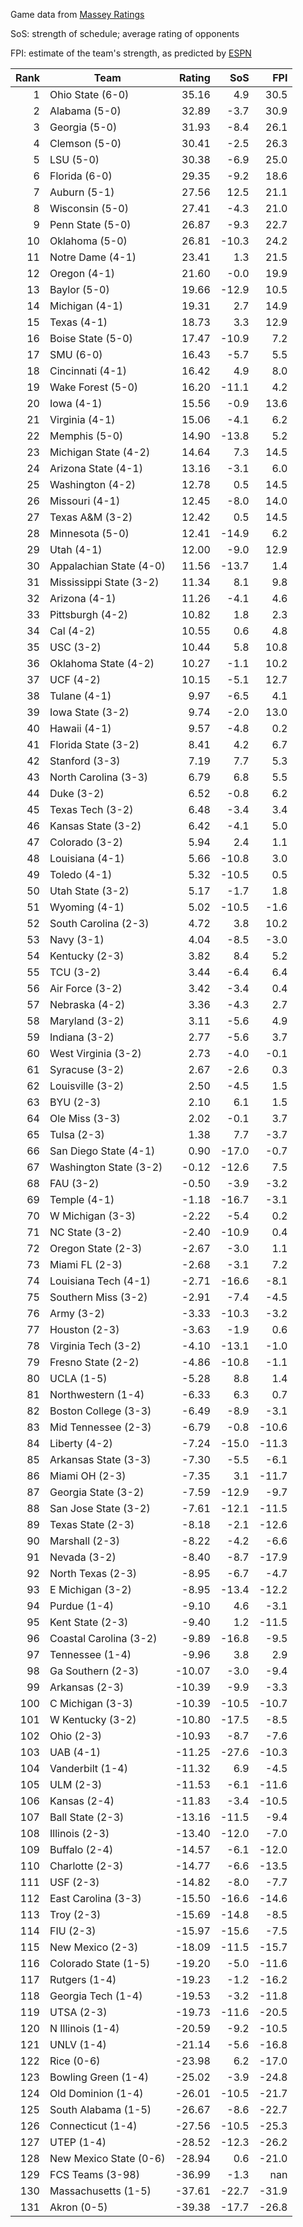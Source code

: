Game data from [Massey Ratings](https://www.masseyratings.com/data)

SoS: strength of schedule; average rating of opponents

FPI: estimate of the team's strength, as predicted by
[ESPN](http://www.espn.com/college-football/statistics/teamratings)

Rank |           Team            | Rating |  SoS  |  FPI  
----:| ------------------------- | ------:| -----:| -----:
   1 | Ohio State (6-0)          |  35.16 |   4.9 |  30.5
   2 | Alabama (5-0)             |  32.89 |  -3.7 |  30.9
   3 | Georgia (5-0)             |  31.93 |  -8.4 |  26.1
   4 | Clemson (5-0)             |  30.41 |  -2.5 |  26.3
   5 | LSU (5-0)                 |  30.38 |  -6.9 |  25.0
   6 | Florida (6-0)             |  29.35 |  -9.2 |  18.6
   7 | Auburn (5-1)              |  27.56 |  12.5 |  21.1
   8 | Wisconsin (5-0)           |  27.41 |  -4.3 |  21.0
   9 | Penn State (5-0)          |  26.87 |  -9.3 |  22.7
  10 | Oklahoma (5-0)            |  26.81 | -10.3 |  24.2
  11 | Notre Dame (4-1)          |  23.41 |   1.3 |  21.5
  12 | Oregon (4-1)              |  21.60 |  -0.0 |  19.9
  13 | Baylor (5-0)              |  19.66 | -12.9 |  10.5
  14 | Michigan (4-1)            |  19.31 |   2.7 |  14.9
  15 | Texas (4-1)               |  18.73 |   3.3 |  12.9
  16 | Boise State (5-0)         |  17.47 | -10.9 |   7.2
  17 | SMU (6-0)                 |  16.43 |  -5.7 |   5.5
  18 | Cincinnati (4-1)          |  16.42 |   4.9 |   8.0
  19 | Wake Forest (5-0)         |  16.20 | -11.1 |   4.2
  20 | Iowa (4-1)                |  15.56 |  -0.9 |  13.6
  21 | Virginia (4-1)            |  15.06 |  -4.1 |   6.2
  22 | Memphis (5-0)             |  14.90 | -13.8 |   5.2
  23 | Michigan State (4-2)      |  14.64 |   7.3 |  14.5
  24 | Arizona State (4-1)       |  13.16 |  -3.1 |   6.0
  25 | Washington (4-2)          |  12.78 |   0.5 |  14.5
  26 | Missouri (4-1)            |  12.45 |  -8.0 |  14.0
  27 | Texas A&M (3-2)           |  12.42 |   0.5 |  14.5
  28 | Minnesota (5-0)           |  12.41 | -14.9 |   6.2
  29 | Utah (4-1)                |  12.00 |  -9.0 |  12.9
  30 | Appalachian State (4-0)   |  11.56 | -13.7 |   1.4
  31 | Mississippi State (3-2)   |  11.34 |   8.1 |   9.8
  32 | Arizona (4-1)             |  11.26 |  -4.1 |   4.6
  33 | Pittsburgh (4-2)          |  10.82 |   1.8 |   2.3
  34 | Cal (4-2)                 |  10.55 |   0.6 |   4.8
  35 | USC (3-2)                 |  10.44 |   5.8 |  10.8
  36 | Oklahoma State (4-2)      |  10.27 |  -1.1 |  10.2
  37 | UCF (4-2)                 |  10.15 |  -5.1 |  12.7
  38 | Tulane (4-1)              |   9.97 |  -6.5 |   4.1
  39 | Iowa State (3-2)          |   9.74 |  -2.0 |  13.0
  40 | Hawaii (4-1)              |   9.57 |  -4.8 |   0.2
  41 | Florida State (3-2)       |   8.41 |   4.2 |   6.7
  42 | Stanford (3-3)            |   7.19 |   7.7 |   5.3
  43 | North Carolina (3-3)      |   6.79 |   6.8 |   5.5
  44 | Duke (3-2)                |   6.52 |  -0.8 |   6.2
  45 | Texas Tech (3-2)          |   6.48 |  -3.4 |   3.4
  46 | Kansas State (3-2)        |   6.42 |  -4.1 |   5.0
  47 | Colorado (3-2)            |   5.94 |   2.4 |   1.1
  48 | Louisiana (4-1)           |   5.66 | -10.8 |   3.0
  49 | Toledo (4-1)              |   5.32 | -10.5 |   0.5
  50 | Utah State (3-2)          |   5.17 |  -1.7 |   1.8
  51 | Wyoming (4-1)             |   5.02 | -10.5 |  -1.6
  52 | South Carolina (2-3)      |   4.72 |   3.8 |  10.2
  53 | Navy (3-1)                |   4.04 |  -8.5 |  -3.0
  54 | Kentucky (2-3)            |   3.82 |   8.4 |   5.2
  55 | TCU (3-2)                 |   3.44 |  -6.4 |   6.4
  56 | Air Force (3-2)           |   3.42 |  -3.4 |   0.4
  57 | Nebraska (4-2)            |   3.36 |  -4.3 |   2.7
  58 | Maryland (3-2)            |   3.11 |  -5.6 |   4.9
  59 | Indiana (3-2)             |   2.77 |  -5.6 |   3.7
  60 | West Virginia (3-2)       |   2.73 |  -4.0 |  -0.1
  61 | Syracuse (3-2)            |   2.67 |  -2.6 |   0.3
  62 | Louisville (3-2)          |   2.50 |  -4.5 |   1.5
  63 | BYU (2-3)                 |   2.10 |   6.1 |   1.5
  64 | Ole Miss (3-3)            |   2.02 |  -0.1 |   3.7
  65 | Tulsa (2-3)               |   1.38 |   7.7 |  -3.7
  66 | San Diego State (4-1)     |   0.90 | -17.0 |  -0.7
  67 | Washington State (3-2)    |  -0.12 | -12.6 |   7.5
  68 | FAU (3-2)                 |  -0.50 |  -3.9 |  -3.2
  69 | Temple (4-1)              |  -1.18 | -16.7 |  -3.1
  70 | W Michigan (3-3)          |  -2.22 |  -5.4 |   0.2
  71 | NC State (3-2)            |  -2.40 | -10.9 |   0.4
  72 | Oregon State (2-3)        |  -2.67 |  -3.0 |   1.1
  73 | Miami FL (2-3)            |  -2.68 |  -3.1 |   7.2
  74 | Louisiana Tech (4-1)      |  -2.71 | -16.6 |  -8.1
  75 | Southern Miss (3-2)       |  -2.91 |  -7.4 |  -4.5
  76 | Army (3-2)                |  -3.33 | -10.3 |  -3.2
  77 | Houston (2-3)             |  -3.63 |  -1.9 |   0.6
  78 | Virginia Tech (3-2)       |  -4.10 | -13.1 |  -1.0
  79 | Fresno State (2-2)        |  -4.86 | -10.8 |  -1.1
  80 | UCLA (1-5)                |  -5.28 |   8.8 |   1.4
  81 | Northwestern (1-4)        |  -6.33 |   6.3 |   0.7
  82 | Boston College (3-3)      |  -6.49 |  -8.9 |  -3.1
  83 | Mid Tennessee (2-3)       |  -6.79 |  -0.8 | -10.6
  84 | Liberty (4-2)             |  -7.24 | -15.0 | -11.3
  85 | Arkansas State (3-3)      |  -7.30 |  -5.5 |  -6.1
  86 | Miami OH (2-3)            |  -7.35 |   3.1 | -11.7
  87 | Georgia State (3-2)       |  -7.59 | -12.9 |  -9.7
  88 | San Jose State (3-2)      |  -7.61 | -12.1 | -11.5
  89 | Texas State (2-3)         |  -8.18 |  -2.1 | -12.6
  90 | Marshall (2-3)            |  -8.22 |  -4.2 |  -6.6
  91 | Nevada (3-2)              |  -8.40 |  -8.7 | -17.9
  92 | North Texas (2-3)         |  -8.95 |  -6.7 |  -4.7
  93 | E Michigan (3-2)          |  -8.95 | -13.4 | -12.2
  94 | Purdue (1-4)              |  -9.10 |   4.6 |  -3.1
  95 | Kent State (2-3)          |  -9.40 |   1.2 | -11.5
  96 | Coastal Carolina (3-2)    |  -9.89 | -16.8 |  -9.5
  97 | Tennessee (1-4)           |  -9.96 |   3.8 |   2.9
  98 | Ga Southern (2-3)         | -10.07 |  -3.0 |  -9.4
  99 | Arkansas (2-3)            | -10.39 |  -9.9 |  -3.3
 100 | C Michigan (3-3)          | -10.39 | -10.5 | -10.7
 101 | W Kentucky (3-2)          | -10.80 | -17.5 |  -8.5
 102 | Ohio (2-3)                | -10.93 |  -8.7 |  -7.6
 103 | UAB (4-1)                 | -11.25 | -27.6 | -10.3
 104 | Vanderbilt (1-4)          | -11.32 |   6.9 |  -4.5
 105 | ULM (2-3)                 | -11.53 |  -6.1 | -11.6
 106 | Kansas (2-4)              | -11.83 |  -3.4 | -10.5
 107 | Ball State (2-3)          | -13.16 | -11.5 |  -9.4
 108 | Illinois (2-3)            | -13.40 | -12.0 |  -7.0
 109 | Buffalo (2-4)             | -14.57 |  -6.1 | -12.0
 110 | Charlotte (2-3)           | -14.77 |  -6.6 | -13.5
 111 | USF (2-3)                 | -14.82 |  -8.0 |  -7.7
 112 | East Carolina (3-3)       | -15.50 | -16.6 | -14.6
 113 | Troy (2-3)                | -15.69 | -14.8 |  -8.5
 114 | FIU (2-3)                 | -15.97 | -15.6 |  -7.5
 115 | New Mexico (2-3)          | -18.09 | -11.5 | -15.7
 116 | Colorado State (1-5)      | -19.20 |  -5.0 | -11.6
 117 | Rutgers (1-4)             | -19.23 |  -1.2 | -16.2
 118 | Georgia Tech (1-4)        | -19.53 |  -3.2 | -11.8
 119 | UTSA (2-3)                | -19.73 | -11.6 | -20.5
 120 | N Illinois (1-4)          | -20.59 |  -9.2 | -10.5
 121 | UNLV (1-4)                | -21.14 |  -5.6 | -16.8
 122 | Rice (0-6)                | -23.98 |   6.2 | -17.0
 123 | Bowling Green (1-4)       | -25.02 |  -3.9 | -24.8
 124 | Old Dominion (1-4)        | -26.01 | -10.5 | -21.7
 125 | South Alabama (1-5)       | -26.67 |  -8.6 | -22.7
 126 | Connecticut (1-4)         | -27.56 | -10.5 | -25.3
 127 | UTEP (1-4)                | -28.52 | -12.3 | -26.2
 128 | New Mexico State (0-6)    | -28.94 |   0.6 | -21.0
 129 | FCS Teams (3-98)          | -36.99 |  -1.3 |   nan
 130 | Massachusetts (1-5)       | -37.61 | -22.7 | -31.9
 131 | Akron (0-5)               | -39.38 | -17.7 | -26.8
